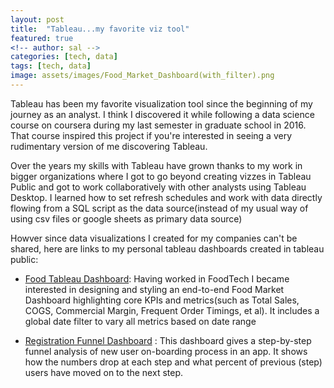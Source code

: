 ```yaml
---
layout: post
title:  "Tableau...my favorite viz tool"
featured: true
<!-- author: sal -->
categories: [tech, data]
tags: [tech, data]
image: assets/images/Food_Market_Dashboard(with_filter).png
---
```


Tableau has been my favorite visualization tool since the beginning of my journey as an analyst. I think I discovered it while following a data science course on coursera during my last semester in graduate school in 2016. That course inspired this project if you're interested in seeing a very rudimentary version of me discovering Tableau.

Over the years my skills with Tableau have grown thanks to my work in bigger organizations where I got to go beyond creating vizzes in Tableau Public and got to work collaboratively with other analysts using Tableau Desktop. I learned how to set refresh schedules and work with data directly flowing from a SQL script as the data source(instead of my usual way of using csv files or google sheets as primary data source)

Howver since data visualizations I created for my companies can't be shared, here are links to my personal tableau dashboards created in tableau public:

* [Food Tableau Dashboard](https://public.tableau.com/app/profile/stuti.chugh/viz/Food_Commerical_Dashboard/HFMarketDashboardwithfilter): Having worked in FoodTech I became interested in designing and styling an end-to-end Food Market Dashboard highlighting core KPIs and metrics(such as Total Sales, COGS, Commercial Margin, Frequent Order Timings, et al). It includes a global date filter to vary all metrics based on date range

* [Registration Funnel Dashboard](https://public.tableau.com/app/profile/stuti.chugh/viz/RegAnalysis/NewUserRegistrationFunnelDashboard) : This dashboard gives a step-by-step funnel analysis of new user on-boarding process in an app. It shows how the numbers drop at each step and what percent of previous (step) users have moved on to the next step.